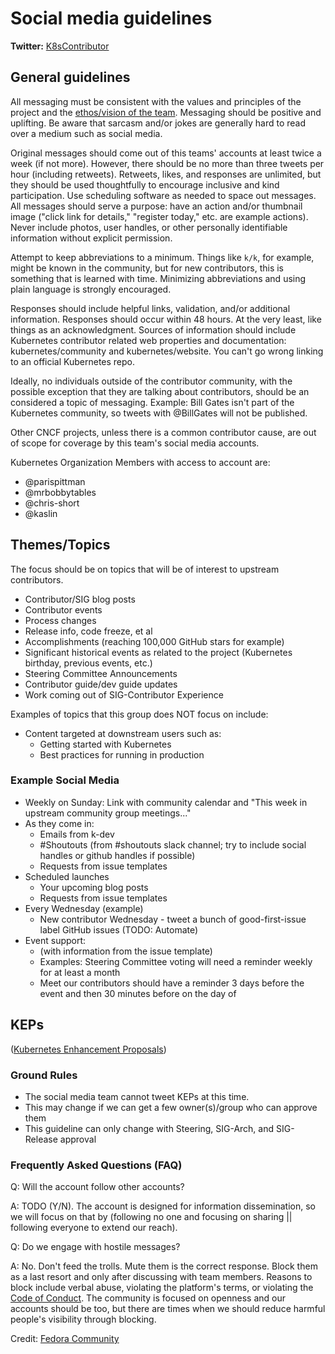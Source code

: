 # Social media guidelines

**Twitter:** [K8sContributor](https://twitter.com/k8scontributors)

## General guidelines

All messaging must be consistent with the values and principles of the project and the [ethos/vision of the team](./CHARTER.md#ethosvision). Messaging should be positive and uplifting. Be aware that sarcasm and/or jokes are generally hard to read over a medium such as social media.

Original messages should come out of this teams' accounts at least twice a week (if not more). However, there should be no more than three tweets per hour (including retweets). Retweets, likes, and responses are unlimited, but they should be used thoughtfully to encourage inclusive and kind participation. Use scheduling software as needed to space out messages. All messages should serve a purpose: have an action and/or thumbnail image ("click link for details," "register today," etc. are example actions). Never include photos, user handles, or other personally identifiable information without explicit permission.

Attempt to keep abbreviations to a minimum. Things like `k/k`, for example, might be known in the community, but for new contributors, this is something that is learned with time. Minimizing abbreviations and using plain language is strongly encouraged.

Responses should include helpful links, validation, and/or additional information. Responses should occur within 48 hours. At the very least, like things as an acknowledgment. Sources of information should include Kubernetes contributor related web properties and documentation: kubernetes/community and kubernetes/website. You can't go wrong linking to an official Kubernetes repo.  

Ideally, no individuals outside of the contributor community, with the possible exception that they are talking about contributors, should be an considered a topic of messaging. Example: Bill Gates isn't part of the Kubernetes community, so tweets with @BillGates will not be published.

Other CNCF projects, unless there is a common contributor cause, are out of scope for coverage by this team's social media accounts.

Kubernetes Organization Members with access to account are:

- @parispittman
- @mrbobbytables
- @chris-short
- @kaslin

## Themes/Topics
The focus should be on topics that will be of interest to upstream contributors.

- Contributor/SIG blog posts
- Contributor events
- Process changes
- Release info, code freeze, et al
- Accomplishments (reaching 100,000 GitHub stars for example)
- Significant historical events as related to the project (Kubernetes birthday, previous events, etc.)
- Steering Committee Announcements
- Contributor guide/dev guide updates
- Work coming out of SIG-Contributor Experience

Examples of topics that this group does NOT focus on include:

- Content targeted at downstream users such as:
  - Getting started with Kubernetes
  - Best practices for running in production

### Example Social Media

- Weekly on Sunday: Link with community calendar and "This week in upstream community group meetings..."
- As they come in:
  - Emails from k-dev
  - #Shoutouts (from #shoutouts slack channel; try to include social handles or github handles if possible)
  - Requests from issue templates
- Scheduled launches
  - Your upcoming blog posts
  - Requests from issue templates
- Every Wednesday (example)
  - New contributor Wednesday - tweet a bunch of good-first-issue label GitHub issues (TODO: Automate)
- Event support:
  -  (with information from the issue template)
  - Examples: Steering Committee voting will need a reminder weekly for at least a month
  - Meet our contributors should have a reminder 3 days before the event and then 30 minutes before on the day of

## KEPs

([Kubernetes Enhancement Proposals])

### Ground Rules  

- The social media team cannot tweet KEPs at this time.
- This may change if we can get a few owner(s)/group who can approve them
- This guideline can only change with Steering, SIG-Arch, and SIG-Release approval  

### Frequently Asked Questions (FAQ)

Q: Will the account follow other accounts?  

A: TODO (Y/N). The account is designed for information dissemination, so we will focus on that by (following no one and focusing on sharing || following everyone to extend our reach).

Q: Do we engage with hostile messages?  

A: No. Don't feed the trolls. Mute them is the correct response. Block them as a last resort and only after discussing with team members. Reasons to block include verbal abuse, violating the platform's terms, or violating the [Code of Conduct](/code-of-conduct.md). The community is focused on openness and our accounts should be too, but there are times when we should reduce harmful people's visibility through blocking.

Credit: [Fedora Community](https://fedoraproject.org/wiki/Marketing)


[#KEPs]: (#KEPs)
[Kubernetes Enhancement Proposals]: https://github.com/kubernetes/enhancements/tree/master/keps
